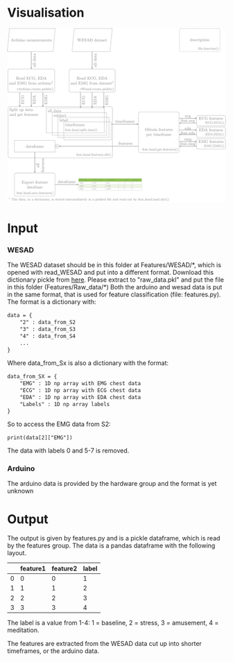 # Visualisation
![](../Figures/features_flow.svg)

# Input
### WESAD
The WESAD dataset should be in this folder at Features/WESAD/\*, which is opened with read_WESAD and put into a different format. Download this dictionary pickle from [here](https://drive.google.com/file/d/1H9UYMfebv40WnRRoZgf4nFpQDRa_Q_RM/view?usp=drive_link). Please extract to "raw_data.pkl" and put the file in this folder (Features/Raw_data/\*)
Both the arduino and wesad data is put in the same format, that is used for feature classification (file: features.py).
The format is a dictionary with:
```
data = {
    "2" : data_from_S2
    "3" : data_from_S3
    "4" : data_from_S4
    ...
}
```
Where data_from_Sx is also a dictionary with the format:
```
data_from_SX = {
    "EMG" : 1D np array with EMG chest data
    "ECG" : 1D np array with ECG chest data
    "EDA" : 1D np array with EDA chest data
    "Labels" : 1D np array labels
}
```
So to access the EMG data from S2:
```
print(data[2]["EMG"])
```
The data with labels 0 and 5-7 is removed. 
### Arduino
The arduino data is provided by the hardware group and the format is yet unknown

# Output
The output is given by features.py and is a pickle dataframe, which is read by the features group. The data is a pandas dataframe with the following layout.

|  |  feature1  | feature2  | label |
| - | -| -| -|
|0         |0         |0      |1|
|1         |1         |1      |2|
|2         |2         |2      |3|
|3         |3         |3      |4|

The label is a value from 1-4: 1 = baseline, 2 = stress, 3 = amusement, 4 = meditation.

The features are extracted from the WESAD data cut up into shorter timeframes, or the arduino data.
